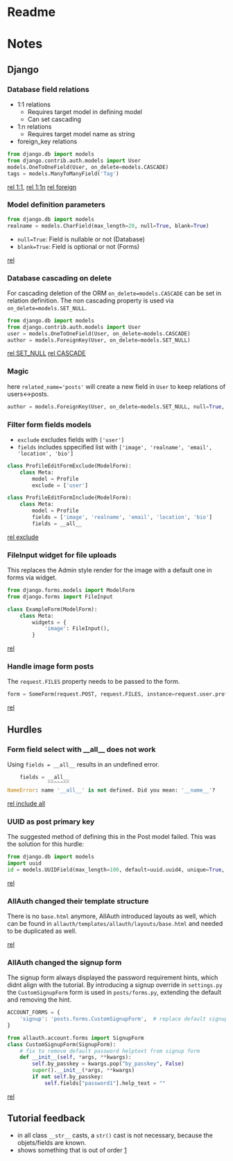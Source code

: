 # Readme

# Notes

## Django

### Database field relations
- 1:1 relations
  - Requires target model in defining model
  - Can set cascading
- 1:n relations
  - Requires target model name as string
- foreign_key relations
```python
from django.db import models
from django.contrib.auth.models import User
models.OneToOneField(User, on_delete=models.CASCADE)
tags = models.ManyToManyField('Tag')
```
[rel 1:1](https://youtu.be/jGHmbpaix7k?list=PL5E1F5cTSTtTAIw_lBp1hE8nAKfCXgUpW&t=352),
[rel 1:1n](https://youtu.be/dhSVKFgkL5M?list=PL5E1F5cTSTtTAIw_lBp1hE8nAKfCXgUpW&t=40)
[rel foreign](https://youtu.be/8eD7NyMZdg8?list=PL5E1F5cTSTtTAIw_lBp1hE8nAKfCXgUpW&t=72)
### Model definition parameters
```python
from django.db import models
realname = models.CharField(max_length=20, null=True, blank=True)
```
- `null=True`: Field is nullable or not (Database)
- `blank=True`: Field is optional or not (Forms)

[rel](https://youtu.be/jGHmbpaix7k?list=PL5E1F5cTSTtTAIw_lBp1hE8nAKfCXgUpW&t=479)
### Database cascading on delete

For cascading deletion of the ORM `on_delete=models.CASCADE` can be set in relation definition.
The non cascading property is used via `on_delete=models.SET_NULL`.
```python
from django.db import models
from django.contrib.auth.models import User
user = models.OneToOneField(User, on_delete=models.CASCADE)
author = models.ForeignKey(User, on_delete=models.SET_NULL)
```
[rel SET_NULL](https://youtu.be/8eD7NyMZdg8?list=PL5E1F5cTSTtTAIw_lBp1hE8nAKfCXgUpW&t=97)
[rel CASCADE](https://youtu.be/jGHmbpaix7k?list=PL5E1F5cTSTtTAIw_lBp1hE8nAKfCXgUpW&t=401)

### Magic

here `related_name='posts'` will create a new field in `User` to keep relations of users<->posts.
```python
author = models.ForeignKey(User, on_delete=models.SET_NULL, null=True, related_name='posts')
```
### Filter form fields models
- `exclude` excludes fields with `['user']`
- `fields` includes sppecified list with `['image', 'realname', 'email', 'location', 'bio']`

```python
class ProfileEditFormExclude(ModelForm):
    class Meta:
        model = Profile
        exclude = ['user']

class ProfileEditFormInclude(ModelForm):
    class Meta:
        model = Profile
        fields = ['image', 'realname', 'email', 'location', 'bio']
        fields = __all__
```
[rel exclude](https://youtu.be/jGHmbpaix7k?list=PL5E1F5cTSTtTAIw_lBp1hE8nAKfCXgUpW&t=1293)

### FileInput widget for file uploads
This replaces the Admin style render for the image with a default one in forms via widget.
```python
from django.forms.models import ModelForm
from django.forms import FileInput

class ExampleForm(ModelForm):
    class Meta:
        widgets = {
            'image': FileInput(),
        }
```
[rel](https://youtu.be/jGHmbpaix7k?list=PL5E1F5cTSTtTAIw_lBp1hE8nAKfCXgUpW&t=1333)

### Handle image form posts
The `request.FILES` property needs to be passed to the form.
```python
form = SomeForm(request.POST, request.FILES, instance=request.user.profile)
```
[rel](https://youtu.be/jGHmbpaix7k?list=PL5E1F5cTSTtTAIw_lBp1hE8nAKfCXgUpW&t=1409)
## Hurdles

### Form field select with \_\_all__ does not work
Using `fields = __all__` results in an undefined error. 
```python
    fields = __all__
             ^^^^^^^
NameError: name '__all__' is not defined. Did you mean: '__name__'?
```
[rel include all](https://youtu.be/eXFMz0QRNDY?list=PL5E1F5cTSTtTAIw_lBp1hE8nAKfCXgUpW&t=1455)

### UUID as post primary key

The suggested method of defining this in the Post model failed.
This was the solution for this hurdle:
```python
from django.db import models
import uuid
id = models.UUIDField(max_length=100, default=uuid.uuid4, unique=True, primary_key=True, editable=False)
```
[rel](https://youtu.be/eXFMz0QRNDY?list=PL5E1F5cTSTtTAIw_lBp1hE8nAKfCXgUpW&t=343)
### AllAuth changed their template structure

There is no `base.html` anymore, AllAuth introduced layouts as well, 
which can be found in `allauth/templates/allauth/layouts/base.html` and needed to be duplicated as well.

[rel](https://youtu.be/gamULNTZsMM?list=PL5E1F5cTSTtTAIw_lBp1hE8nAKfCXgUpW&t=677)
### AllAuth changed the signup form

The  signup form always displayed the password requirement hints, which didnt align with the tutorial.
By introducing a signup override in `settings.py` the `CustomSignupForm` form is used in `posts/forms.py`, 
extending the default and removing the hint.

```python
ACCOUNT_FORMS = {
    'signup': 'posts.forms.CustomSignupForm',  # replace default signup form on signup, to remove password hints help.
}
```
```python
from allauth.account.forms import SignupForm
class CustomSignupForm(SignupForm):
    # fix to remove default password helptext from signup form
    def __init__(self, *args, **kwargs):
        self.by_passkey = kwargs.pop("by_passkey", False)
        super().__init__(*args, **kwargs)
        if not self.by_passkey:
            self.fields["password1"].help_text = ""

```
[rel](https://youtu.be/gamULNTZsMM?list=PL5E1F5cTSTtTAIw_lBp1hE8nAKfCXgUpW&t=768)

## Tutorial feedback
- in all class `__str__` casts, a `str()` cast is not necessary, because the objets/fields are known.
- shows something that is out of order [1](https://www.youtube.com/watch?v=8eD7NyMZdg8&lc=UgxdwJ4u0-KA3Q83OhZ4AaABAg)